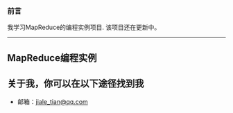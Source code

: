 ### 前言
我学习MapReduce的编程实例项目.
该项目还在更新中。

***


## MapReduce编程实例



## 关于我，你可以在以下途径找到我
 - 邮箱：jiale_tian@qq.com

